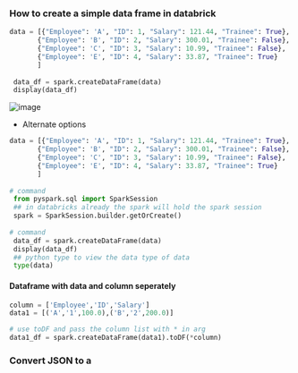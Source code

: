  ### How to create a simple data frame in databrick
 
 ```py
 data = [{"Employee": 'A', "ID": 1, "Salary": 121.44, "Trainee": True},
        {"Employee": 'B', "ID": 2, "Salary": 300.01, "Trainee": False},
        {"Employee": 'C', "ID": 3, "Salary": 10.99, "Trainee": False},
        {"Employee": 'E', "ID": 4, "Salary": 33.87, "Trainee": True}
        ]
  
  data_df = spark.createDataFrame(data)
  display(data_df)
 ```
 ![image](https://user-images.githubusercontent.com/6425536/139539659-66358220-92fa-4f03-aa70-304ef54007ea.png)

  - Alternate options
 ```py
 data = [{"Employee": 'A', "ID": 1, "Salary": 121.44, "Trainee": True},
        {"Employee": 'B', "ID": 2, "Salary": 300.01, "Trainee": False},
        {"Employee": 'C', "ID": 3, "Salary": 10.99, "Trainee": False},
        {"Employee": 'E', "ID": 4, "Salary": 33.87, "Trainee": True}
        ]
  
 # command
  from pyspark.sql import SparkSession  
  ## in databricks already the spark will hold the spark session
  spark = SparkSession.builder.getOrCreate()
  
 # command 
  data_df = spark.createDataFrame(data)
  display(data_df)
  ## python type to view the data type of data
  type(data)
 ```
#### Dataframe with data and column seperately

```py 
column = ['Employee','ID','Salary']
data1 = [('A','1',100.0),('B','2',200.0)]

# use toDF and pass the column list with * in arg
data1_df = spark.createDataFrame(data1).toDF(*column)
```

### Convert JSON to a 
